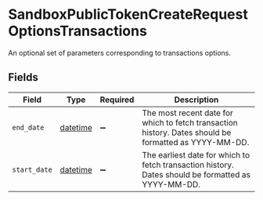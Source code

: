 # SandboxPublicTokenCreateRequestOptionsTransactions

An optional set of parameters corresponding to transactions options.


## Fields

| Field                                                                                                 | Type                                                                                                  | Required                                                                                              | Description                                                                                           |
| ----------------------------------------------------------------------------------------------------- | ----------------------------------------------------------------------------------------------------- | ----------------------------------------------------------------------------------------------------- | ----------------------------------------------------------------------------------------------------- |
| `end_date`                                                                                            | [datetime](https://docs.python.org/3/library/datetime.html#datetime-objects)                          | :heavy_minus_sign:                                                                                    | The most recent date for which to fetch transaction history. Dates should be formatted as YYYY-MM-DD. |
| `start_date`                                                                                          | [datetime](https://docs.python.org/3/library/datetime.html#datetime-objects)                          | :heavy_minus_sign:                                                                                    | The earliest date for which to fetch transaction history. Dates should be formatted as YYYY-MM-DD.    |